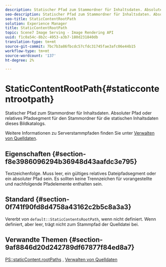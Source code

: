 ```yaml
---
description: Statischer Pfad zum Stammordner für Inhaltsdaten. Absoluter Pfad oder relatives Pfadsegment für den Stammordner für die statischen Inhaltsdaten dieses Bildkatalogs.
seo-description: Statischer Pfad zum Stammordner für Inhaltsdaten. Absoluter Pfad oder relatives Pfadsegment für den Stammordner für die statischen Inhaltsdaten dieses Bildkatalogs.
seo-title: StaticContentRootPath
solution: Experience Manager
title: StaticContentRootPath
topic: Scene7 Image Serving - Image Rendering API
uuid: f1c0a54c-8b2c-4953-a3b7-180d231840db
translation-type: tm+mt
source-git-commit: 7bc7b3a86fbcdc57cfdc31745fae3afc06e44b15
workflow-type: tm+mt
source-wordcount: '137'
ht-degree: 2%

---
```



# StaticContentRootPath{#staticcontentrootpath}

Statischer Pfad zum Stammordner für Inhaltsdaten. Absoluter Pfad oder relatives Pfadsegment für den Stammordner für die statischen Inhaltsdaten dieses Bildkatalogs.

Weitere Informationen zu Serverstammpfaden finden Sie unter [Verwalten von Quelldaten](../../../../../is-api/image-serving-api-ref/c-configuration-and-administration/c-configuration-and-administration.md#concept-1ec4d9f0e58a430cae045761f1ff9173).

## Eigenschaften {#section-f8e3986096294b36948d43aafdc3e795}

Textzeichenfolge. Muss leer, ein gültiges relatives Dateipfadsegment oder ein absoluter Pfad sein. Es sollten keine Trennzeichen für vorangestellte und nachfolgende Pfadelemente enthalten sein.

## Standard {#section-0f741f90fd8d4758a43162c2b5c8a3a3}

Vererbt von `default::StaticContentsRootPath`, wenn nicht definiert. Wenn definiert, aber leer, trägt nicht zum Stammpfad der Quelldatei bei.

## Verwandte Themen {#section-9af8846d20d242789df67877f84ed8a7}

[PS::staticContent.rootPaths](../../../../../is-api/image-catalog/image-serving-api-ref/c-image-catalog-reference/c-attributes-reference/r-staticcontentrootpath.md#reference-a2b5368d078349828d282357681bb2a5) ,   [Verwalten von Quelldaten](../../../../../is-api/image-serving-api-ref/c-configuration-and-administration/c-configuration-and-administration.md#concept-1ec4d9f0e58a430cae045761f1ff9173)
